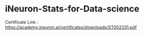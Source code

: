 # iNeuron-Stats-for-Data-science
Certificate Link : https://academy.ineuron.ai/certificates/downloads/ST002331.pdf
